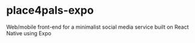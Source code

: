 # place4pals-expo
Web/mobile front-end for a minimalist social media service built on React Native using Expo
